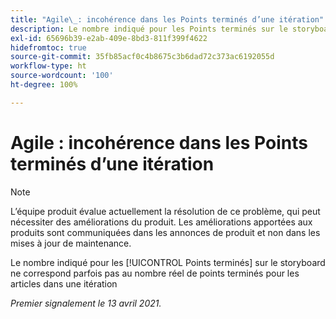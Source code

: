 ```yaml
---
title: "Agile\_: incohérence dans les Points terminés d’une itération"
description: Le nombre indiqué pour les Points terminés sur le storyboard ne correspond parfois pas au nombre réel de points terminés pour les articles dans une itération
exl-id: 65696b39-e2ab-409e-8bd3-811f399f4622
hidefromtoc: true
source-git-commit: 35fb85acf0c4b8675c3b6dad72c373ac6192055d
workflow-type: ht
source-wordcount: '100'
ht-degree: 100%

---
```


# Agile : incohérence dans les Points terminés d’une itération

<!--Converted to story-->

>[!NOTE]
>
>L’équipe produit évalue actuellement la résolution de ce problème, qui peut nécessiter des améliorations du produit. Les améliorations apportées aux produits sont communiquées dans les annonces de produit et non dans les mises à jour de maintenance.

Le nombre indiqué pour les [!UICONTROL Points terminés] sur le storyboard ne correspond parfois pas au nombre réel de points terminés pour les articles dans une itération

_Premier signalement le 13 avril 2021._
